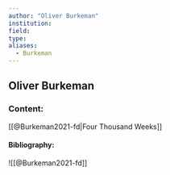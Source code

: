 ```yaml
---
author: "Oliver Burkeman"
institution:
field:
type:
aliases:
  - Burkeman
---
```


## Oliver Burkeman

### Content:
[[@Burkeman2021-fd|Four Thousand Weeks]]

#### Bibliography:

![[@Burkeman2021-fd]]